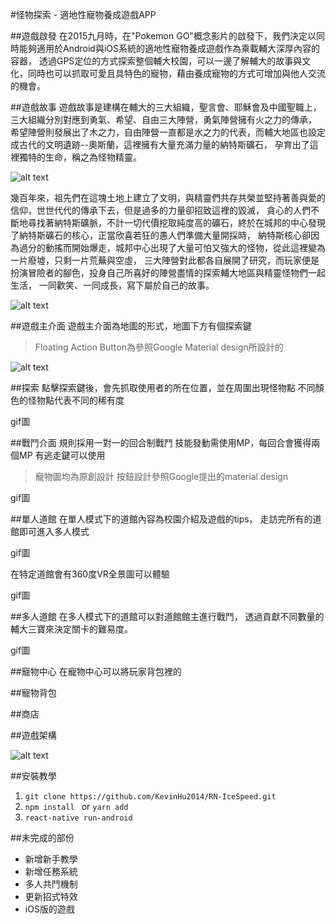 #怪物探索 - 適地性寵物養成遊戲APP

##遊戲啟發
在2015九月時，在"Pokemon GO"概念影片的啟發下，我們決定以同時能夠適用於Android與iOS系統的適地性寵物養成遊戲作為乘載輔大深厚內容的容器，
透過GPS定位的方式探索整個輔大校園，可以一邊了解輔大的故事與文化，同時也可以抓取可愛且具特色的寵物，藉由養成寵物的方式可增加與他人交流的機會。


##遊戲故事
遊戲故事是建構在輔大的三大組織，聖言會、耶穌會及中國聖職上，三大組織分別對應到勇氣、希望、自由三大陣營，勇氣陣營擁有火之力的傳承，
希望陣營則發展出了木之力，自由陣營一直都是水之力的代表，而輔大地區也設定成古代的文明遺跡--奧斯蘭，這裡擁有大量充滿力量的納特斯礦石，
孕育出了這裡獨特的生命，稱之為怪物精靈。

![alt text](https://github.com/KevinHu2014/RN-IceSpeed/blob/master/Screenshots/御三家.png "御三家")

幾百年來，祖先們在這塊土地上建立了文明，與精靈們共存共榮並堅持著善與愛的信仰，世世代代的傳承下去，但是過多的力量卻招致這裡的毀滅，
貪心的人們不斷地尋找著納特斯礦脈，不計一切代價挖取純度高的礦石，終於在城邦的中心發現了納特斯礦石的核心，正當欣喜若狂的愚人們準備大量開採時，
納特斯核心卻因為過分的動搖而開始爆走，城邦中心出現了大量可怕又強大的怪物，從此這裡變為一片廢墟，只剩一片荒蕪與空虛，
三大陣營對此都各自展開了研究，而玩家便是扮演冒險者的腳色，投身自己所喜好的陣營盡情的探索輔大地區與精靈怪物們一起生活，
一同歡笑、一同成長，寫下屬於自己的故事。

![alt text](https://github.com/KevinHu2014/RN-IceSpeed/blob/master/Screenshots/校園地圖.png "校園地圖")

##遊戲主介面
遊戲主介面為地圖的形式，地圖下方有個探索鍵
>Floating Action Button為參照Google Material design所設計的

![alt text](https://github.com/KevinHu2014/RN-IceSpeed/blob/master/Screenshots/主畫面.gif "遊戲主介面")


##探索
點擊探索鍵後，會先抓取使用者的所在位置，並在周圍出現怪物點
不同顏色的怪物點代表不同的稀有度

gif圖


##戰鬥介面
規則採用一對一的回合制戰鬥
技能發動需使用MP，每回合會獲得兩個MP
有逃走鍵可以使用
>寵物圖均為原創設計
>按鈕設計參照Google提出的material design

gif圖



##單人道館
在單人模式下的道館內容為校園介紹及遊戲的tips，
走訪完所有的道館即可進入多人模式

gif圖

在特定道館會有360度VR全景圖可以體驗

gif圖

##多人道館
在多人模式下的道館可以對道館館主進行戰鬥，
透過貢獻不同數量的輔大三寶來決定關卡的難易度。

gif圖

##寵物中心
在寵物中心可以將玩家背包裡的

##寵物背包

##商店

##遊戲架構

![alt text](https://github.com/KevinHu2014/RN-IceSpeed/blob/master/Screenshots/架構圖.png "架構圖")


##安裝教學

1. `git clone https://github.com/KevinHu2014/RN-IceSpeed.git`
2. `npm install ` or `yarn add`
3. `react-native run-android`


##未完成的部份
+ 新增新手教學
+ 新增任務系統
+ 多人共鬥機制
+ 更新招式特效
+ iOS版的遊戲





